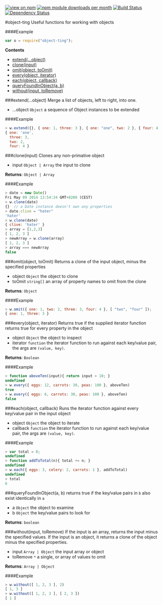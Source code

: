 [![view on npm](http://img.shields.io/npm/v/object-ting.svg)](https://www.npmjs.org/package/object-ting)
[![npm module downloads per month](http://img.shields.io/npm/dm/object-ting.svg)](https://www.npmjs.org/package/object-ting)
[![Build Status](https://travis-ci.org/75lb/object-ting.svg?branch=master)](https://travis-ci.org/75lb/object-ting)
[![Dependency Status](https://david-dm.org/75lb/object-ting.svg)](https://david-dm.org/75lb/object-ting)


#object-ting
Useful functions for working with objects

####Example
```js
var o = require("object-ting");
```



**Contents**
* [extend(...object)](#module_object-ting.extend)
* [clone(input)](#module_object-ting.clone)
* [omit(object, toOmit)](#module_object-ting.omit)
* [every(object, iterator)](#module_object-ting.every)
* [each(object, callback)](#module_object-ting.each)
* [queryFoundInObject(a, b)](#module_object-ting.queryFoundInObject)
* [without(input, toRemove)](#module_object-ting.without)







<a name="module_object-ting.extend"></a>
###extend(...object)
Merge a list of objects, left to right, into one.


- ...object `Object` a sequence of Object instances to be extended  




####Example
```js
> w.extend({}, { one: 1, three: 3 }, { one: "one", two: 2 }, { four: 4 });
{ one: 'one',
  three: 3,
  two: 2,
  four: 4 }
```



<a name="module_object-ting.clone"></a>
###clone(input)
Clones any non-primative object


- input `Object | Array` the input to clone  


**Returns**: `Object | Array`

####Example
```js
> date = new Date()
Fri May 09 2014 13:54:34 GMT+0200 (CEST)
> w.clone(date)
{}  // a Date instance doesn't own any properties
> date.clive = "hater"
'hater'
> w.clone(date)
{ clive: 'hater' }
> array = [1,2,3]
[ 1, 2, 3 ]
> newArray = w.clone(array)
[ 1, 2, 3 ]
> array === newArray
false
```



<a name="module_object-ting.omit"></a>
###omit(object, toOmit)
Returns a clone of the input object, minus the specified properties


- object `Object` the object to clone  
- toOmit `string[]` an array of property names to omit from the clone  


**Returns**: `Object`

####Example
```js
> w.omit({ one: 1, two: 2, three: 3, four: 4 }, [ "two", "four" ]);
{ one: 1, three: 3 }
```



<a name="module_object-ting.every"></a>
###every(object, iterator)
Returns true if the supplied iterator function returns true for every property in the object


- object `Object` the object to inspect  
- iterator `function` the iterator function to run against each key/value pair, the args are `(value, key)`.  


**Returns**: `Boolean`

####Example
```js
> function aboveTen(input){ return input > 10; }
undefined
> w.every({ eggs: 12, carrots: 30, peas: 100 }, aboveTen)
true
> w.every({ eggs: 6, carrots: 30, peas: 100 }, aboveTen)
false
```



<a name="module_object-ting.each"></a>
###each(object, callback)
Runs the iterator function against every key/value pair in the input object


- object `Object` the object to iterate  
- callback `function` the iterator function to run against each key/value pair, the args are `(value, key)`.  




####Example
```js
> var total = 0;
undefined
> function addToTotal(n){ total += n; }
undefined
> w.each({ eggs: 3, celery: 2, carrots: 1 }, addToTotal)
undefined
> total
6
```



<a name="module_object-ting.queryFoundInObject"></a>
###queryFoundInObject(a, b)
returns true if the key/value pairs in `b` also exist identically in `a`


- a `Object` the object to examine  
- b `Object` the key/value pairs to look for  


**Returns**: `boolean`




<a name="module_object-ting.without"></a>
###without(input, toRemove)
If the input is an array, returns the input minus the specified values.
If the input is an object, it returns a clone of the object minus the specified properties.


- input `Array | Object` the input array or object  
- toRemove `*` a single, or array of values to omit  


**Returns**: `Array | Object`

####Example
```js
> w.without([ 1, 2, 3 ], 2)
[ 1, 3 ]
> w.without([ 1, 2, 3 ], [ 2, 3 ])
[ 1 ]
```










